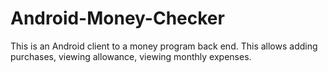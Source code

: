 Android-Money-Checker
=====================

This is an Android client to a money program back end. This allows adding purchases, viewing allowance, viewing monthly expenses.
